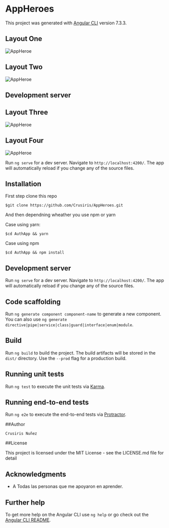 # AppHeroes

This project was generated with [Angular CLI](https://github.com/angular/angular-cli) version 7.3.3.

## Layout One

![AppHeroe]()

## Layout Two

![AppHeroe]()

## Development server

## Layout Three

![AppHeroe]()

## Layout Four

![AppHeroe]()

Run `ng serve` for a dev server. Navigate to `http://localhost:4200/`. The app will automatically reload if you change any of the source files.

## Installation

First step clone this repo

    $git clone https://github.com/Crusiris/AppHeroes.git

And then dependning wheather you use npm or yarn

Case using yarn:

    $cd AuthApp && yarn

Case using npm

    $cd AuthApp && npm install

## Development server

Run `ng serve` for a dev server. Navigate to `http://localhost:4200/`. The app will automatically reload if you change any of the source files.

## Code scaffolding

Run `ng generate component component-name` to generate a new component. You can also use `ng generate directive|pipe|service|class|guard|interface|enum|module`.

## Build

Run `ng build` to build the project. The build artifacts will be stored in the `dist/` directory. Use the `--prod` flag for a production build.

## Running unit tests

Run `ng test` to execute the unit tests via [Karma](https://karma-runner.github.io).

## Running end-to-end tests

Run `ng e2e` to execute the end-to-end tests via [Protractor](http://www.protractortest.org/).

##Author

    Crusiris Nuñez

##License

This project is licensed under the MIT License - see the LICENSE.md file for detail

## Acknowledgments

- A Todas las personas que me apoyaron en aprender.

## Further help

To get more help on the Angular CLI use `ng help` or go check out the [Angular CLI README](https://github.com/angular/angular-cli/blob/master/README.md).
